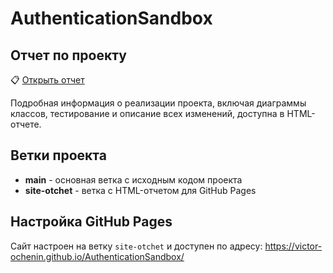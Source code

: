 # AuthenticationSandbox

## Отчет по проекту

📋 [Открыть отчет](https://victor-ochenin.github.io/AuthenticationSandbox/)

Подробная информация о реализации проекта, включая диаграммы классов, тестирование и описание всех изменений, доступна в HTML-отчете.

## Ветки проекта

- **main** - основная ветка с исходным кодом проекта
- **site-otchet** - ветка с HTML-отчетом для GitHub Pages

## Настройка GitHub Pages

Сайт настроен на ветку `site-otchet` и доступен по адресу: https://victor-ochenin.github.io/AuthenticationSandbox/